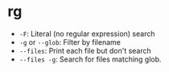 # rg

* `-F`: Literal (no regular expression) search
* `-g` or `--glob`: Filter by filename
* `--files`: Print each file but don't search
* `--files -g`: Search for files matching glob.
